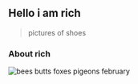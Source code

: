 ## Hello i am rich

> pictures of shoes

### About rich

![bees butts foxes pigeons february](https://i.imgur.com/FQ6BsUu.png)
